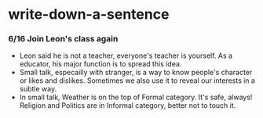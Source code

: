 # write-down-a-sentence
### 6/16 Join Leon's class again
- Leon said he is not a teacher, everyone's teacher is yourself. As a educator, his major function is to spread this idea.
- Small talk, especailly with stranger, is a way to know people's character or likes and dislikes. Sometimes we also use it to reveal our interests in a subtle way.
- In small talk, Weather is on the top of Formal category. It's safe, always! Religion and Politics are in Informal category, better not to touch it.
